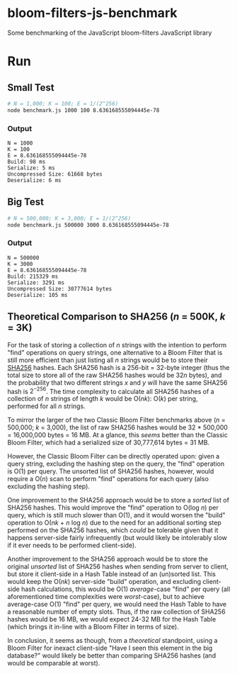 # bloom-filters-js-benchmark
Some benchmarking of the JavaScript bloom-filters JavaScript library

# Run

## Small Test

```bash
# N = 1,000; K = 100; E = 1/(2^256)
node benchmark.js 1000 100 8.636168555094445e-78
```

### Output

```
N = 1000
K = 100
E = 8.636168555094445e-78
Build: 98 ms
Serialize: 5 ms
Uncompressed Size: 61668 bytes
Deserialize: 6 ms
```

## Big Test

```bash
# N = 500,000; K = 3,000; E = 1/(2^256)
node benchmark.js 500000 3000 8.636168555094445e-78
```

### Output

```
N = 500000
K = 3000
E = 8.636168555094445e-78
Build: 215329 ms
Serialize: 3291 ms
Uncompressed Size: 30777614 bytes
Deserialize: 105 ms
```

## Theoretical Comparison to SHA256 (*n* = 500K, *k* = 3K)

For the task of storing a collection of *n* strings with the intention to perform "find" operations on query strings, one alternative to a Bloom Filter that is still more efficient than just listing all *n* strings would be to store their [SHA256](https://en.wikipedia.org/wiki/SHA-2) hashes. Each SHA256 hash is a 256-bit = 32-byte integer (thus the total size to store all of the raw SHA256 hashes would be 32*n* bytes), and the probability that two different strings *x* and *y* will have the same SHA256 hash is $2^{-256}$. The time complexity to calculate all SHA256 hashes of a collection of *n* strings of length *k* would be O(*nk*): O(*k*) per string, performed for all *n* strings.

To mirror the larger of the two Classic Bloom Filter benchmarks above (*n* = 500,000; *k* = 3,000), the list of raw SHA256 hashes would be 32 * 500,000 = 16,000,000 bytes = 16 MB. At a glance, this *seems* better than the Classic Bloom Filter, which had a serialized size of 30,777,614 bytes = 31 MB.

However, the Classic Bloom Filter can be directly operated upon: given a query string, excluding the hashing step on the query, the "find" operation is O(1) per query. The unsorted list of SHA256 hashes, however, would require a O(*n*) scan to perform "find" operations for each query (also excluding the hashing step).

One improvement to the SHA256 approach would be to store a *sorted* list of SHA256 hashes. This would improve the "find" operation to O(log *n*) per query, which is still much slower than O(1), and it would worsen the "build" operation to O(*nk* + *n* log *n*) due to the need for an additional sorting step performed on the SHA256 hashes, which *could* be tolerable given that it happens server-side fairly infrequently (but would likely be intolerably slow if it ever needs to be performed client-side).

Another improvement to the SHA256 approach would be to store the original *unsorted* list of SHA256 hashes when sending from server to client, but store it client-side in a Hash Table instead of an (un)sorted list. This would keep the O(*nk*) server-side "build" operation, and excluding client-side hash calculations, this would be O(1) *average*-case "find" per query (all aforementioned time complexities were *worst*-case), but to achieve average-case O(1) "find" per query, we would need the Hash Table to have a reasonable number of empty slots. Thus, if the raw collection of SHA256 hashes would be 16 MB, we would expect 24-32 MB for the Hash Table (which brings it in-line with a Bloom Filter in terms of size).

In conclusion, it seems as though, from a *theoretical* standpoint, using a Bloom Filter for inexact client-side "Have I seen this element in the big database?" would likely be better than comparing SHA256 hashes (and would be comparable at worst).
